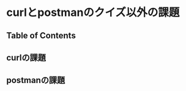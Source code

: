 # curlとpostmanのクイズ以外の課題

## Table of Contents
<!-- START doctoc -->
<!-- END doctoc -->

## curlの課題

## postmanの課題
